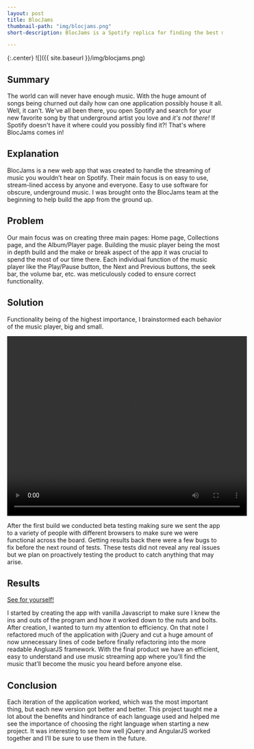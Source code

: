 ```yaml
---
layout: post
title: BlocJams
thumbnail-path: "img/blocjams.png"
short-description: BlocJams is a Spotify replica for finding the best music and streaming it online.

---
```


{:.center}
![]({{ site.baseurl }}/img/blocjams.png)

## Summary

The world can will never have enough music. With the huge amount of songs being churned out daily how can one application possibly house it all. Well, it can't. We've all been there, you open Spotify and search for your new favorite song by that underground artist you love and _it's not there!_ If Spotify doesn't have it where could you possibly find it?! That's where BlocJams comes in!

## Explanation

BlocJams is a new web app that was created to handle the streaming of music you wouldn’t hear on Spotify. Their main focus is on easy to use, stream-lined access by anyone and everyone. Easy to use software for obscure, underground music. I was brought onto the BlocJams team at the beginning to help build the app from the ground up.
  

## Problem

Our main focus was on creating three main pages: Home page, Collections page, and the Album/Player page. Building the music player being the most in depth build and the make or break aspect of the app it was crucial to spend the most of our time there. Each individual function of the music player like the Play/Pause button, the Next and Previous buttons, the seek bar, the volume bar, etc. was meticulously coded to ensure correct functionality.

## Solution

 Functionality being of the highest importance, I brainstormed each behavior of the music player, big and small.

<video width="560" height="420" align="center" loop autoplay controls>
    <source src="{{ site.baseurl }}/vid/blocjamsdemo.mp4" type="video/mp4">
</video>

After the first build we conducted beta testing making sure we sent the app to a variety of people with different browsers to make sure we were functional across the board. Getting results back there were a few bugs to fix before the next round of tests. These tests did not reveal any real issues but we plan on proactively testing the product to catch anything that may arise.

## Results

<a href="http://froehlich-bloc-jams.netlify.com/">See for yourself!</a>

I started by creating the app with vanilla Javascript to make sure I knew the ins and outs of the program and how it worked down to the nuts and bolts. After creation, I wanted to turn my attention to efficiency. On that note I refactored much of the application with jQuery and cut a huge amount of now unnecessary lines of code before finally refactoring into the more readable AngluarJS framework. With the final product we have an efficient, easy to understand and use music streaming app where you’ll find the music that’ll become the music you heard before anyone else.

## Conclusion

Each iteration of the application worked, which was the most important thing, but each new version got better and better. This project taught me a lot about the benefits and hindrance of each language used and helped me see the importance of choosing the right language when starting a new project.  It was interesting to see how well jQuery and AngularJS worked together and I’ll be sure to use them in the future.


